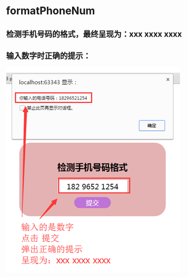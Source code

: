 # formatPhoneNum
## 检测手机号码的格式，最终呈现为：xxx xxxx xxxx
## 输入数字时正确的提示：
![image](https://github.com/xiaojiandong/formatPhoneNum/blob/master/right-phone-num.png)
